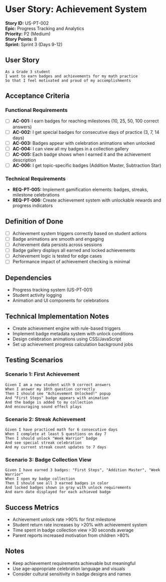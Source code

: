# User Story: Achievement System

**Story ID:** US-PT-002  
**Epic:** Progress Tracking and Analytics  
**Priority:** P2 (Medium)  
**Story Points:** 8  
**Sprint:** Sprint 3 (Days 9-12)

## User Story

```
As a Grade 3 student
I want to earn badges and achievements for my math practice
So that I feel motivated and proud of my accomplishments
```

## Acceptance Criteria

### Functional Requirements

-   [ ] **AC-001:** I earn badges for reaching milestones (10, 25, 50, 100 correct answers)
-   [ ] **AC-002:** I get special badges for consecutive days of practice (3, 7, 14 days)
-   [ ] **AC-003:** Badges appear with celebration animations when unlocked
-   [ ] **AC-004:** I can view all my badges in a collection gallery
-   [ ] **AC-005:** Each badge shows when I earned it and the achievement description
-   [ ] **AC-006:** I get topic-specific badges (Addition Master, Subtraction Star)

### Technical Requirements

-   **REQ-PT-005:** Implement gamification elements: badges, streaks, milestone celebrations
-   **REQ-PT-006:** Create achievement system with unlockable rewards and progress indicators

## Definition of Done

-   [ ] Achievement system triggers correctly based on student actions
-   [ ] Badge animations are smooth and engaging
-   [ ] Achievement data persists across sessions
-   [ ] Badge gallery displays all earned and locked achievements
-   [ ] Achievement logic is tested for edge cases
-   [ ] Performance impact of achievement checking is minimal

## Dependencies

-   Progress tracking system (US-PT-001)
-   Student activity logging
-   Animation and UI components for celebrations

## Technical Implementation Notes

-   Create achievement engine with rule-based triggers
-   Implement badge metadata system with unlock conditions
-   Design celebration animations using CSS/JavaScript
-   Set up achievement progress calculation background jobs

## Testing Scenarios

### Scenario 1: First Achievement

```gherkin
Given I am a new student with 9 correct answers
When I answer my 10th question correctly
Then I should see "Achievement Unlocked!" popup
And "First Steps" badge appears with animation
And the badge is added to my collection
And encouraging sound effect plays
```

### Scenario 2: Streak Achievement

```gherkin
Given I have practiced math for 6 consecutive days
When I complete at least 5 questions on day 7
Then I should unlock "Week Warrior" badge
And see special streak celebration
And my current streak count updates to 7 days
```

### Scenario 3: Badge Collection View

```gherkin
Given I have earned 3 badges: "First Steps", "Addition Master", "Week Warrior"
When I open my badge collection
Then I should see all 3 earned badges in color
And locked badges shown in gray with unlock requirements
And earn date displayed for each achieved badge
```

## Success Metrics

-   Achievement unlock rate >90% for first milestone
-   Student return rate increases by >20% with achievement system
-   Time spent in badge collection view >30 seconds average
-   Parent reports increased motivation from children >80%

## Notes

-   Keep achievement requirements achievable but meaningful
-   Use age-appropriate celebration language and visuals
-   Consider cultural sensitivity in badge designs and names
